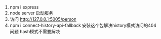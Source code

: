 1. npm i express
2. node server  启动服务
3. 访问  http://127.0.0.1:5005/person
4. npm i connect-history-api-fallback  安装这个包解决history模式访问的404问题  hash模式不需要解决